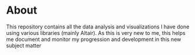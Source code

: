 # About
This repository contains all the data analysis and visualizations I have done using various libraries (mainly Altair). As this is very new to me, this helps me document and monitor my progression and development in this new subject matter

